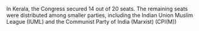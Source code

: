  In Kerala, the Congress secured 14 out of 20 seats. The remaining seats were distributed among smaller parties, including the Indian Union Muslim League (IUML) and the Communist Party of India (Marxist) (CPI(M))​
